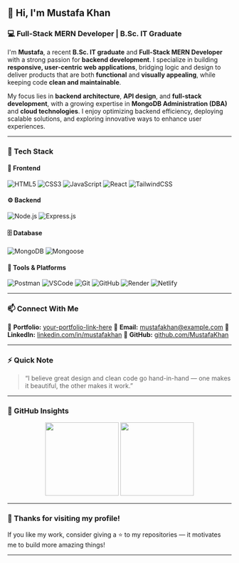## 👋 Hi, I'm **Mustafa Khan**

### 💻 Full-Stack MERN Developer | B.Sc. IT Graduate

I'm **Mustafa**, a recent **B.Sc. IT graduate** and **Full-Stack MERN Developer** with a strong passion for **backend development**.
I specialize in building **responsive, user-centric web applications**, bridging logic and design to deliver products that are both **functional** and **visually appealing**, while keeping code **clean and maintainable**.

My focus lies in **backend architecture**, **API design**, and **full-stack development**, with a growing expertise in **MongoDB Administration (DBA)** and **cloud technologies**.
I enjoy optimizing backend efficiency, deploying scalable solutions, and exploring innovative ways to enhance user experiences.

---

### 🧠 Tech Stack

#### 🚀 Frontend

![HTML5](https://img.shields.io/badge/HTML5-0D1117?style=for-the-badge\&logo=html5\&logoColor=E34F26)
![CSS3](https://img.shields.io/badge/CSS3-0D1117?style=for-the-badge\&logo=css3\&logoColor=1572B6)
![JavaScript](https://img.shields.io/badge/JavaScript-0D1117?style=for-the-badge\&logo=javascript\&logoColor=F7DF1E)
![React](https://img.shields.io/badge/React-0D1117?style=for-the-badge\&logo=react\&logoColor=61DAFB)
![TailwindCSS](https://img.shields.io/badge/Tailwind_CSS-0D1117?style=for-the-badge\&logo=tailwind-css\&logoColor=38B2AC)

#### ⚙️ Backend

![Node.js](https://img.shields.io/badge/Node.js-0D1117?style=for-the-badge\&logo=node.js\&logoColor=68A063)
![Express.js](https://img.shields.io/badge/Express.js-0D1117?style=for-the-badge\&logo=express\&logoColor=white)

#### 🗄️ Database

![MongoDB](https://img.shields.io/badge/MongoDB-0D1117?style=for-the-badge\&logo=mongodb\&logoColor=4EA94B)
![Mongoose](https://img.shields.io/badge/Mongoose-0D1117?style=for-the-badge\&logo=mongoose\&logoColor=800000)

#### 🧰 Tools & Platforms

![Postman](https://img.shields.io/badge/Postman-0D1117?style=for-the-badge\&logo=postman\&logoColor=FF6C37)
![VSCode](https://img.shields.io/badge/VS_Code-0D1117?style=for-the-badge\&logo=visual-studio-code\&logoColor=0078D7)
![Git](https://img.shields.io/badge/Git-0D1117?style=for-the-badge\&logo=git\&logoColor=F05033)
![GitHub](https://img.shields.io/badge/GitHub-0D1117?style=for-the-badge\&logo=github\&logoColor=white)
![Render](https://img.shields.io/badge/Render-0D1117?style=for-the-badge\&logo=render\&logoColor=46E3B7)
![Netlify](https://img.shields.io/badge/Netlify-0D1117?style=for-the-badge\&logo=netlify\&logoColor=00C7B7)

---

### 📫 Connect With Me

💼 **Portfolio:** [your-portfolio-link-here](#)
📧 **Email:** [mustafakhan@example.com](mailto:mustafakhan@example.com)
🔗 **LinkedIn:** [linkedin.com/in/mustafakhan](#)
🐙 **GitHub:** [github.com/MustafaKhan](#)

---

### ⚡ Quick Note

> “I believe great design and clean code go hand-in-hand — one makes it beautiful, the other makes it work.”

---

### 🧩 GitHub Insights

<p align="center">
  <img src="https://github-readme-stats.vercel.app/api?username=MustafaKhan&show_icons=true&theme=react&bg_color=0D1117&title_color=61DAFB&text_color=C9D1D9&icon_color=61DAFB" height="165" />
  <img src="https://github-readme-stats.vercel.app/api/top-langs/?username=MustafaKhan&layout=compact&theme=react&bg_color=0D1117&title_color=61DAFB&text_color=C9D1D9" height="165" />
</p>

---

### 🖤 Thanks for visiting my profile!

If you like my work, consider giving a ⭐ to my repositories — it motivates me to build more amazing things!

---
